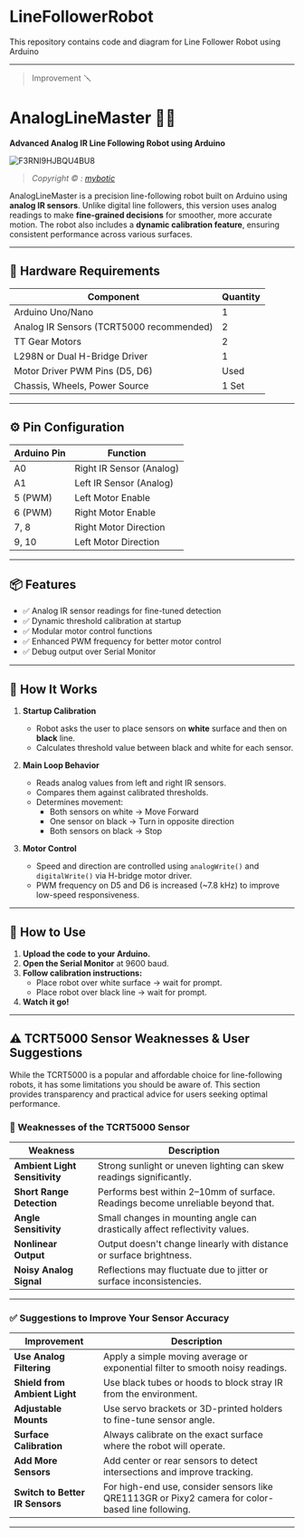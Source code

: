 # LineFollowerRobot
This repository contains code and diagram for Line Follower Robot using Arduino

---
> Improvement 🪛
# AnalogLineMaster 🚗✨  
**Advanced Analog IR Line Following Robot using Arduino**

![F3RNI9HJBQU4BU8](https://github.com/user-attachments/assets/5f37ef24-c1bd-460a-b61c-357f0c839afa)
> _Copyright © : [mybotic](https://www.instructables.com/How-to-Use-TCRT5000-IR-Sensor-Module-With-Arduino-/)_


AnalogLineMaster is a precision line-following robot built on Arduino using **analog IR sensors**. Unlike digital line followers, this version uses analog readings to make **fine-grained decisions** for smoother, more accurate motion. The robot also includes a **dynamic calibration feature**, ensuring consistent performance across various surfaces.

---

## 🔧 Hardware Requirements

| Component                | Quantity |
|--------------------------|----------|
| Arduino Uno/Nano         | 1        |
| Analog IR Sensors (TCRT5000 recommended) | 2        |
| TT Gear Motors           | 2        |
| L298N or Dual H-Bridge Driver | 1        |
| Motor Driver PWM Pins (D5, D6) | Used    |
| Chassis, Wheels, Power Source | 1 Set    |

---

## ⚙️ Pin Configuration

| Arduino Pin | Function             |
|-------------|----------------------|
| A0          | Right IR Sensor (Analog) |
| A1          | Left IR Sensor (Analog)  |
| 5 (PWM)     | Left Motor Enable    |
| 6 (PWM)     | Right Motor Enable   |
| 7, 8        | Right Motor Direction |
| 9, 10       | Left Motor Direction  |

---

## 📦 Features

- ✅ Analog IR sensor readings for fine-tuned detection  
- ✅ Dynamic threshold calibration at startup  
- ✅ Modular motor control functions  
- ✅ Enhanced PWM frequency for better motor control  
- ✅ Debug output over Serial Monitor  

---

## 🚀 How It Works

1. **Startup Calibration**
   - Robot asks the user to place sensors on **white** surface and then on **black** line.
   - Calculates threshold value between black and white for each sensor.

2. **Main Loop Behavior**
   - Reads analog values from left and right IR sensors.
   - Compares them against calibrated thresholds.
   - Determines movement:
     - Both sensors on white → Move Forward
     - One sensor on black → Turn in opposite direction
     - Both sensors on black → Stop

3. **Motor Control**
   - Speed and direction are controlled using `analogWrite()` and `digitalWrite()` via H-bridge motor driver.
   - PWM frequency on D5 and D6 is increased (~7.8 kHz) to improve low-speed responsiveness.

---

## 🧪 How to Use

1. **Upload the code to your Arduino.**
2. **Open the Serial Monitor** at 9600 baud.
3. **Follow calibration instructions:**
   - Place robot over white surface → wait for prompt.
   - Place robot over black line → wait for prompt.
4. **Watch it go!**

---

## ⚠️ TCRT5000 Sensor Weaknesses & User Suggestions

While the TCRT5000 is a popular and affordable choice for line-following robots, it has some limitations you should be aware of. This section provides transparency and practical advice for users seeking optimal performance.

### 🚫 Weaknesses of the TCRT5000 Sensor

| Weakness                          | Description |
|----------------------------------|-------------|
| **Ambient Light Sensitivity**    | Strong sunlight or uneven lighting can skew readings significantly. |
| **Short Range Detection**        | Performs best within 2–10mm of surface. Readings become unreliable beyond that. |
| **Angle Sensitivity**            | Small changes in mounting angle can drastically affect reflectivity values. |
| **Nonlinear Output**             | Output doesn't change linearly with distance or surface brightness. |
| **Noisy Analog Signal**          | Reflections may fluctuate due to jitter or surface inconsistencies. |

---

### ✅ Suggestions to Improve Your Sensor Accuracy

| Improvement                         | Description |
|-------------------------------------|-------------|
| **Use Analog Filtering**            | Apply a simple moving average or exponential filter to smooth noisy readings. |
| **Shield from Ambient Light**       | Use black tubes or hoods to block stray IR from the environment. |
| **Adjustable Mounts**               | Use servo brackets or 3D-printed holders to fine-tune sensor angle. |
| **Surface Calibration**             | Always calibrate on the exact surface where the robot will operate. |
| **Add More Sensors**                | Add center or rear sensors to detect intersections and improve tracking. |
| **Switch to Better IR Sensors**     | For high-end use, consider sensors like QRE1113GR or Pixy2 camera for color-based line following. |

---
